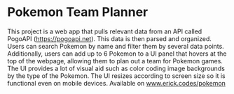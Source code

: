 # Pokemon Team Planner
This project is a web app that pulls relevant data from an API called PogoAPI (https://pogoapi.net). This data is then parsed and organized. Users can search Pokemon by name and filter them by several data points. Additionally, users can add up to 6 Pokemon to a UI panel that hovers at the top of the webpage, allowing them to plan out a team for Pokemon games. The UI provides a lot of visual aid such as color coding image backgrounds by the type of the Pokemon. The UI resizes according to screen size so it is functional even on mobile devices. Available on www.erick.codes/pokemon
